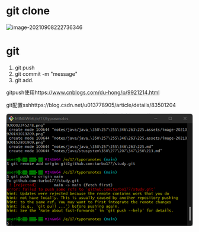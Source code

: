# git clone

![image-20210908222736346](C:\Users\user\AppData\Roaming\Typora\typora-user-images\image-20210908222736346.png)



# git 

1. git push
2. git commit -m "message"
3. git add.

 gitpush使用https://www.cnblogs.com/du-hong/p/9921214.html

git配置sshhttps://blog.csdn.net/u013778905/article/details/83501204



![image-20211107134619895](git.assets/image-20211107134619895.png)